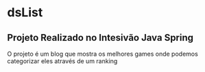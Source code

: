 # dsList

<h2>Projeto Realizado no Intesivão Java Spring</h2>

<p>O projeto é um blog que mostra os melhores games onde podemos categorizar eles através de um ranking</p>
